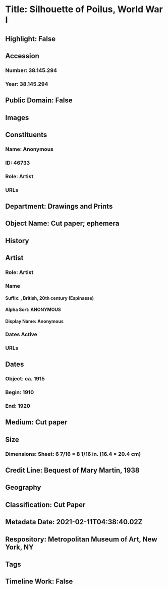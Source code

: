# Title: Silhouette of Poilus, World War I
## Highlight: False
## Accession
### Number: 38.145.294
### Year: 38.145.294
## Public Domain: False
## Images
## Constituents
### Name: Anonymous
### ID: 46733
### Role: Artist
### URLs
## Department: Drawings and Prints
## Object Name: Cut paper; ephemera
## History
## Artist
### Role: Artist
### Name
#### Suffix: , British, 20th century (Espinasse)
#### Alpha Sort: ANONYMOUS
#### Display Name: Anonymous
### Dates Active
### URLs
## Dates
### Object: ca. 1915
### Begin: 1910
### End: 1920
## Medium: Cut paper
## Size
### Dimensions: Sheet: 6 7/16 × 8 1/16 in. (16.4 × 20.4 cm)
## Credit Line: Bequest of Mary Martin, 1938
## Geography
## Classification: Cut Paper
## Metadata Date: 2021-02-11T04:38:40.02Z
## Respository: Metropolitan Museum of Art, New York, NY
## Tags
## Timeline Work: False